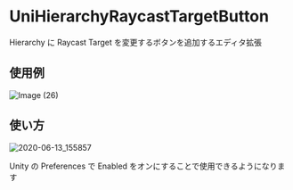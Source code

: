 # UniHierarchyRaycastTargetButton

Hierarchy に Raycast Target を変更するボタンを追加するエディタ拡張  

## 使用例

![Image (26)](https://user-images.githubusercontent.com/6134875/84562945-faa26a80-ad92-11ea-811c-d39181bb403c.gif)

## 使い方

![2020-06-13_155857](https://user-images.githubusercontent.com/6134875/84562919-cd55bc80-ad92-11ea-843f-9ddcaeca437b.png)

Unity の Preferences で Enabled をオンにすることで使用できるようになります  
